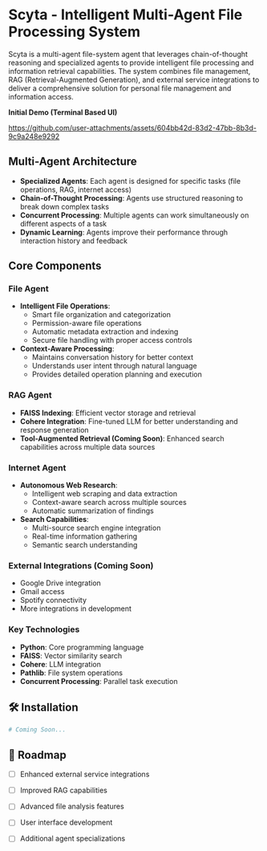 # Scyta - Intelligent Multi-Agent File Processing System

Scyta is a multi-agent file-system agent that leverages chain-of-thought reasoning and specialized agents to provide intelligent file processing and information retrieval capabilities. The system combines file management, RAG (Retrieval-Augmented Generation), and external service integrations to deliver a comprehensive solution for personal file management and information access.

**Initial Demo (Terminal Based UI)**


https://github.com/user-attachments/assets/604bb42d-83d2-47bb-8b3d-9c9a248e9292


## Multi-Agent Architecture
- **Specialized Agents**: Each agent is designed for specific tasks (file operations, RAG, internet access)
- **Chain-of-Thought Processing**: Agents use structured reasoning to break down complex tasks
- **Concurrent Processing**: Multiple agents can work simultaneously on different aspects of a task
- **Dynamic Learning**: Agents improve their performance through interaction history and feedback
  
## Core Components

### File Agent
- **Intelligent File Operations**: 
  - Smart file organization and categorization
  - Permission-aware file operations
  - Automatic metadata extraction and indexing
  - Secure file handling with proper access controls
- **Context-Aware Processing**:
  - Maintains conversation history for better context
  - Understands user intent through natural language
  - Provides detailed operation planning and execution

### RAG Agent
- **FAISS Indexing**: Efficient vector storage and retrieval
- **Cohere Integration**: Fine-tuned LLM for better understanding and response generation
- **Tool-Augmented Retrieval (Coming Soon)**: Enhanced search capabilities across multiple data sources

### Internet Agent
- **Autonomous Web Research**:
  - Intelligent web scraping and data extraction
  - Context-aware search across multiple sources
  - Automatic summarization of findings
- **Search Capabilities**:
  - Multi-source search engine integration
  - Real-time information gathering
  - Semantic search understanding

### External Integrations (Coming Soon)
- Google Drive integration
- Gmail access
- Spotify connectivity
- More integrations in development

### Key Technologies

- **Python**: Core programming language
- **FAISS**: Vector similarity search
- **Cohere**: LLM integration
- **Pathlib**: File system operations
- **Concurrent Processing**: Parallel task execution

## 🛠️ Installation

```bash
# Coming Soon...
```

## 🚧 Roadmap

- [ ] Enhanced external service integrations
- [ ] Improved RAG capabilities
- [ ] Advanced file analysis features
- [ ] User interface development
- [ ] Additional agent specializations

